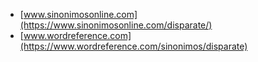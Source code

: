 * [www.sinonimosonline.com](https://www.sinonimosonline.com/disparate/)
* [www.wordreference.com](https://www.wordreference.com/sinonimos/disparate)
